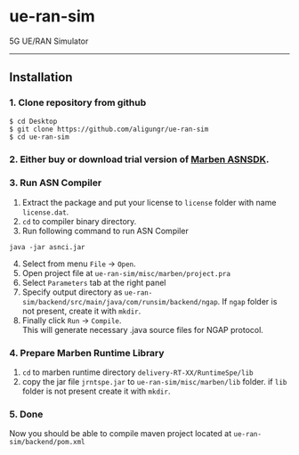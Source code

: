 # ue-ran-sim
5G UE/RAN Simulator 

---

## Installation

### 1. Clone repository from github

```
$ cd Desktop
$ git clone https://github.com/aligungr/ue-ran-sim
$ cd ue-ran-sim
```

### 2. Either buy or download trial version of [Marben ASNSDK](https://www.marben-products.com/freetrial-download-asnsdk/?project=asnsdk).

### 3. Run ASN Compiler
1. Extract the package and put your license to `license` folder with name `license.dat`.
2. `cd` to compiler binary directory.
3. Run following command to run ASN Compiler
```
java -jar asnci.jar
```
4. Select from menu `File` -> `Open`.
5. Open project file at `ue-ran-sim/misc/marben/project.pra`
6. Select `Parameters` tab at the right panel
7. Specify output directory as `ue-ran-sim/backend/src/main/java/com/runsim/backend/ngap`. If `ngap` folder is not present, create it with `mkdir`.
8. Finally click `Run` -> `Compile`.  
This will generate necessary .java source files for NGAP protocol.

### 4. Prepare Marben Runtime Library
1. `cd` to marben runtime directory `delivery-RT-XX/RuntimeSpe/lib`
2. copy the jar file `jrntspe.jar` to `ue-ran-sim/misc/marben/lib` folder. if `lib` folder is not present create it with `mkdir`.

### 5. Done
Now you should be able to compile maven project located at `ue-ran-sim/backend/pom.xml`